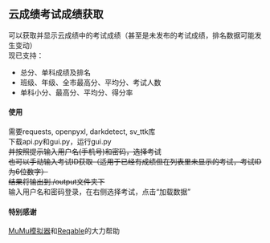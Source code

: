 ## 云成绩考试成绩获取
可以获取并显示云成绩中的考试成绩（甚至是未发布的考试成绩，排名数据可能发生变动）<br>
现已支持：
* 总分、单科成绩及排名
* 班级、年级、全市最高分、平均分、考试人数
* 单科小分、最高分、平均分、得分率

#### 使用
需要requests, openpyxl, darkdetect, sv_ttk库<br>
下载api.py和gui.py，运行gui.py<br>
~~并按照提示输入用户名(手机号)和密码，选择考试<br>
也可以手动输入考试ID获取（适用于已经有成绩但在列表里未显示的考试，考试ID为6位数字）<br>
结果将输出到./output文件夹下~~<br>
输入用户名和密码登录，在右侧选择考试，点击“加载数据”

#### 特别感谢
[MuMu模拟器](https://mumu.163.com/)和[Reqable](https://reqable.com/)的大力帮助
